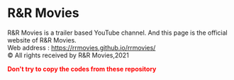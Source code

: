 <h1>R&R Movies</h1>
R&R Movies is a trailer based YouTube channel. And this page is the official website of R&R Movies.<br />
Web address : <a href="https://rrmovies.github.io/rrmovies/" target="_blank">https://rrmovies.github.io/rrmovies/</a><br />
&copy; All rights received by R&R Movies,2021</p>
<b style="color:red;">Don't try to copy the codes from these repository</b>
